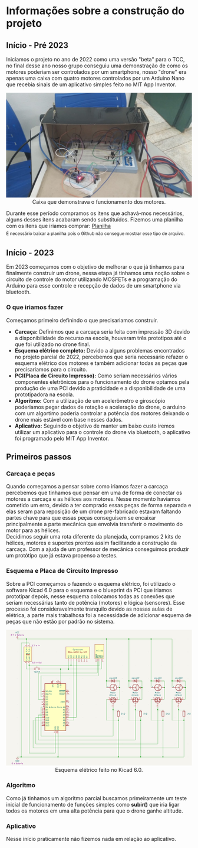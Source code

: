 # Informações sobre a construção do projeto

## Início - Pré 2023 
Iniciamos o projeto no ano de 2022 como uma versão "beta" para o TCC, no final desse ano nosso grupo conseguiu uma demonstração de como os motores poderiam ser controlados por um smartphone, nosso "drone"
era apenas uma caixa com quatro motores controlados por um Arduino Nano que recebia sinais de um aplicativo simples feito no MIT App Inventor.

<p align="center">
  <img width="600" alt="caixa" src="Images/Projeto - 2022.jpg"><br/>
  Caixa que demonstrava o funcionamento dos motores.   
</p>

Durante esse período compramos os itens que achavá-mos necessários, alguns desses itens acabaram sendo substituídos. 
Fizemos uma planilha com os itens que iriamos comprar: [Planilha](https://github.com/JoseHBB/Zangao-Avarento/blob/main/Planilha%20com%20os%20pre%C3%A7os%202022.xlsx)<br/>
<sub/>É necessário baixar a planilha pois o Github não consegue mostrar esse tipo de arquivo.<sub/>

## Início - 2023
Em 2023 começamos com o objetivo de melhorar o que já tinhamos para finalmente construir um drone, nessa etapa já tinhamos uma noção sobre o circuito de controle do motor utilizando MOSFETs e a programação do Arduino para esse controle e recepção de dados de um smartphone via bluetooth. <br/> 

### O que iriamos fazer

Começamos primeiro definindo o que precisariamos construir.
- **Carcaça:** Definimos que a carcaça seria feita com impressão 3D devido a disponibilidade do recurso na escola, houveram três prototipos até o que foi utilizado no drone final.
- **Esquema elétrico completo:** Devido a alguns problemas encontrados no projeto parcial de 2022, percebemos que seria necessário refazer o esquema elétrico dos motores e também adicionar todas as peças que precisariamos para o circuito. 
- **PCI(Placa de Circuito Impresso):** Como seriam necessários vários componentes eletrônicos para o funcionamento do drone optamos pela produção de uma PCI devido a praticidade e a disponibilidade de uma prototipadora na escola.
- **Algoritmo:** Com a utilização de um acelerômetro e giroscópio poderiamos pegar dados de rotação e aceleração do drone, o arduino com um algortimo poderia controlar a potência dos motores deixando o drone mais estável com base nesses dados.
- **Aplicativo:** Seguindo o objetivo de manter um baixo custo iremos utilizar um aplicativo para o controle do drone via bluetooth, o aplicativo foi programado pelo MIT App Inventor.
## Primeiros passos

### Carcaça e peças

Quando começamos a pensar sobre como iriamos fazer a carcaça percebemos que tinhamos que pensar em uma de forma de conectar os motores a carcaça e as hélices aos motores. Nesse momento haviamos cometido um erro, devido a ter comprado essas peças de forma separada e elas seram para reposição de um drone pré-fabricado estavam faltando partes chave para que essas peças conseguisem se encaixar principalmente a parte mecânica que envolvia transferir o movimento do motor para as hélices.<br/>
Decidimos seguir uma rota diferente da planejada, compramos 2 kits de hélices, motores e suportes prontos assim facilitando a construção da carcaça. Com a ajuda de um professor de mecânica conseguimos produzir um protótipo que já estava propenso a testes.

### Esquema e Placa de Circuito Impresso

Sobre a PCI começamos o fazendo o esquema elétrico, foi utilizado o software Kicad 6.0 para o esquema e o blueprint da PCI que iriamos prototipar depois, nesse esquema colocamos todas as conexões que seriam necessárias tanto de potência (motores) e lógica (sensores). Esse processo foi consideravelmente tranquilo devido as nossas aulas de elétrica, a parte mais trabalhosa foi a necessidade de adicionar esquema de peças que não estão por padrão no sistema. 

<p align="center">
  <img width="600" alt="esquema" src="Images/Esquema_Eletrico.png"><br/>
  Esquema elétrico feito no Kicad 6.0.   
</p>

### Algoritmo

Como já tinhamos um algoritmo parcial buscamos primeiramente um teste inicial de funcionamento de funções simples como __subir()__ que iria ligar todos os motores em uma alta potência para que o drone ganhe altitude. 

### Aplicativo

Nesse início praticamente não fizemos nada em relação ao aplicativo.
